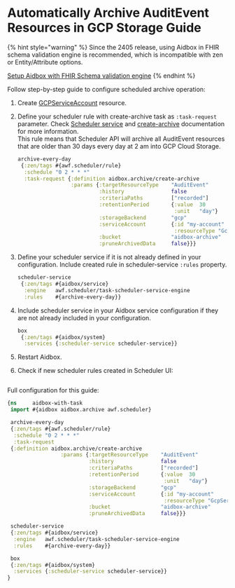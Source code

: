 # Automatically Archive AuditEvent Resources in GCP Storage Guide

{% hint style="warning" %}
Since the 2405 release, using Aidbox in FHIR schema validation engine is recommended, which is incompatible with zen or Entity/Attribute options.

[Setup Aidbox with FHIR Schema validation engine](broken-reference)
{% endhint %}

Follow step-by-step guide to configure scheduled archive operation:

1. Create [GCPServiceAccount](../../../../storage/gcp-cloud-storage.md#create-gcpserviceaccount) resource.
2.  Define your scheduler rule with create-archive task as `:task-request` parameter. Check [Scheduler service](https://github.com/Aidbox/documentation/blob/master/tutorials/tutorials/broken-reference/README.md) and [create-archive](../../../../api/other/archive-restore-api/create-archive.md) documentation for more information.\
    This rule means that Scheduler API will archive all AuditEvent resources that are older than 30 days every day at 2 am into GCP Cloud Storage.

    ```clojure
    archive-every-day
     {:zen/tags #{awf.scheduler/rule}
      :schedule "0 2 * * *"
      :task-request {:definition aidbox.archive/create-archive
                     :params {:targetResourceType    "AuditEvent"
                              :history               false
                              :criteriaPaths         ["recorded"]
                              :retentionPeriod       {:value  30
                                                      :unit   "day"}
                              :storageBackend        "gcp"
                              :serviceAccount        {:id "my-account"
                                                      :resourceType "GcpServiceAccount"}
                              :bucket                "aidbox-archive"
                              :pruneArchivedData     false}}}
    ```
3.  Define your scheduler service if it is not already defined in your configuration. Include created rule in scheduler-service `:rules` property.

    ```clojure
    scheduler-service
     {:zen/tags #{aidbox/service}
      :engine   awf.scheduler/task-scheduler-service-engine
      :rules    #{archive-every-day}}
    ```
4.  Include scheduler service in your Aidbox service configuration if they are not already included in your configuration.

    ```clojure
    box
     {:zen/tags #{aidbox/system}
      :services {:scheduler-service scheduler-service}}
    ```
5. Restart Aidbox.
6.  Check if new scheduler rules created in Scheduler UI:

    <figure><img src="../../../../../.gitbook/assets/fd5b8327-1e90-4069-8626-cf1486dee875.png" alt=""><figcaption></figcaption></figure>

Full configuration for this guide:

```clojure
{ns     aidbox-with-task
 import #{aidbox aidbox.archive awf.scheduler}

 archive-every-day
 {:zen/tags #{awf.scheduler/rule}
  :schedule "0 2 * * *"
  :task-request
 {:definition aidbox.archive/create-archive
                 :params {:targetResourceType    "AuditEvent"
                          :history               false
                          :criteriaPaths         ["recorded"]
                          :retentionPeriod       {:value  30
                                                  :unit   "day"}
                          :storageBackend        "gcp"
                          :serviceAccount        {:id "my-account"
                                                  :resourceType "GcpServiceAccount"}
                          :bucket                "aidbox-archive"
                          :pruneArchivedData     false}}}

 scheduler-service
 {:zen/tags #{aidbox/service}
  :engine   awf.scheduler/task-scheduler-service-engine
  :rules    #{archive-every-day}}

 box
 {:zen/tags #{aidbox/system}
  :services {:scheduler-service scheduler-service}}
}
```
